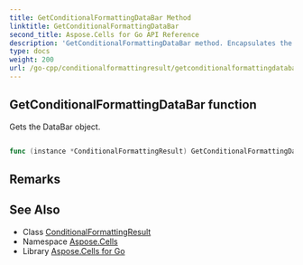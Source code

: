 ```yaml
---
title: GetConditionalFormattingDataBar Method 
linktitle: GetConditionalFormattingDataBar
second_title: Aspose.Cells for Go API Reference
description: 'GetConditionalFormattingDataBar method. Encapsulates the function that represents getconditionalformattingdatabar in Go.'
type: docs
weight: 200
url: /go-cpp/conditionalformattingresult/getconditionalformattingdatabar/
---
```


## GetConditionalFormattingDataBar function

Gets the DataBar object.

```go

func (instance *ConditionalFormattingResult) GetConditionalFormattingDataBar()  (*DataBar,  error) 

```

## Remarks


## See Also

* Class [ConditionalFormattingResult](../)
* Namespace [Aspose.Cells](../../)
* Library [Aspose.Cells for Go](../../../)
